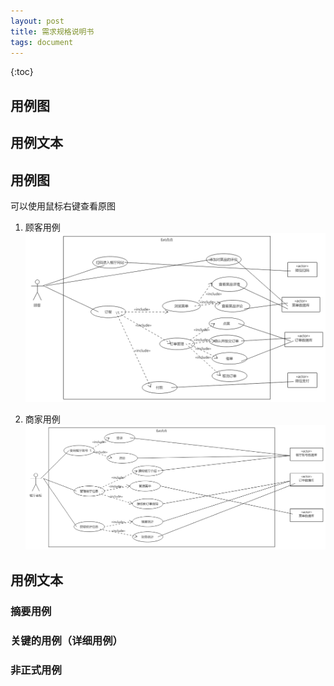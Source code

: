 ```yaml
---
layout: post
title: 需求规格说明书
tags: document
---
```


{:toc}
## 用例图
## 用例文本

## 用例图
可以使用鼠标右键查看原图

1. 顾客用例
![顾客用例][1]

2. 商家用例
![商家用例][2]

  [1]: https://raw.githubusercontent.com/ChickenDinner8/ChickenDinner8.github.io/master/public/img/useCases/customer.png
  [2]: https://raw.githubusercontent.com/ChickenDinner8/ChickenDinner8.github.io/master/public/img/useCases/boss.png



## 用例文本
### 摘要用例


### 关键的用例（详细用例）


### 非正式用例
